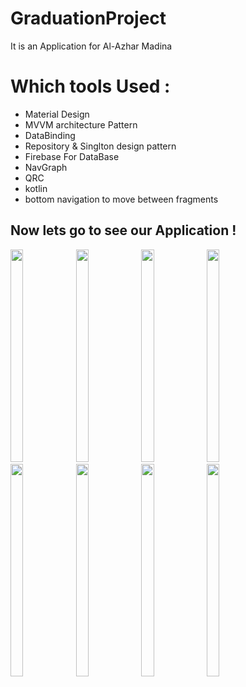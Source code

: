 # GraduationProject
It is an Application for Al-Azhar Madina


# Which tools Used :
* Material Design
* MVVM architecture Pattern
* DataBinding
* Repository & Singlton design pattern
* Firebase For DataBase
* NavGraph
* QRC
* kotlin
* bottom navigation to move between fragments

                       


## Now lets go to see our Application !

<div>
<img width="20%" height="340" src="https://user-images.githubusercontent.com/55314273/185536433-173641e9-ebf8-4450-8d6e-59a94d929c02.jpeg" >

<img width="20%" height="340" src="https://user-images.githubusercontent.com/55314273/185534598-d2551049-6e38-4fd6-8751-db9ca44fd77c.jpg" >

<img width="20%" height="340" src="https://user-images.githubusercontent.com/55314273/185534405-1799d189-d96a-46a6-8d93-9374be2aa426.jpg" >
<img width="20%" height="340" src="https://user-images.githubusercontent.com/55314273/185534537-998a6e72-6519-46b6-9e20-2905560b9849.jpg" >
<img width="20%" height="340" src="https://user-images.githubusercontent.com/55314273/185534579-4226f99c-6cee-46ad-8706-a74e750e67b9.jpg" >
<img width="20%" height="340" src="https://user-images.githubusercontent.com/55314273/185534576-30a62439-02ce-472e-b059-9bb03d9f5db4.jpg" >
<img width="20%" height="340" src="https://user-images.githubusercontent.com/55314273/185534567-6f590ed3-9ffb-4c21-80c6-672aa4fc6350.jpg" >
                                
<img width="20%" height="340" src="https://user-images.githubusercontent.com/55314273/185534545-485223e5-7d41-4ba2-9321-9b7a0d25ee1f.jpg" >
